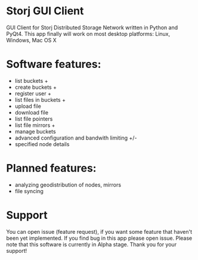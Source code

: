 # Storj GUI Client
GUI Client for Storj Distributed Storage Network written in Python and PyQt4. This app finally will work on most desktop platforms: Linux, Windows, Mac OS X

# Software features:
- list buckets +
- create buckets +
- register user +
- list files in buckets +
- upload file
- download file
- list file pointers
- list file mirrors +
- manage buckets
- advanced configuration and bandwith limiting +/-
- specified node details

# Planned features:
- analyzing geodistribution of nodes, mirrors
- file syncing

# Support
You can open issue (feature request), if you want some feature that haven't been yet implemented. If you find bug in this app please open issue. Please note that this software is currently in Alpha stage. Thank you for your support!

